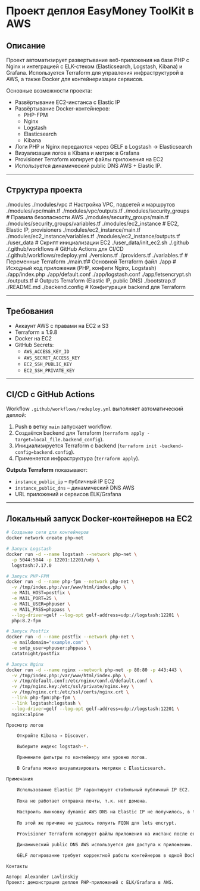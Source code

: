 
# Проект деплоя EasyMoney ToolKit в AWS

## Описание
Проект автоматизирует развертывание веб-приложения на базе PHP с Nginx и интеграцией с ELK-стеком (Elasticsearch, Logstash, Kibana) и Grafana. 
Используется Terraform для управления инфраструктурой в AWS, а также Docker для контейнеризации сервисов.

Основные возможности проекта:
- Развёртывание EC2-инстанса с Elastic IP
- Развёртывание Docker-контейнеров:
  - PHP-FPM
  - Nginx
  - Logstash
  - Elasticsearch
  - Kibana
- Логи PHP и Nginx передаются через GELF в Logstash → Elasticsearch
- Визуализация логов в Kibana и метрик в Grafana
- Provisioner Terraform копирует файлы приложения на EC2
- Используется динамический public DNS AWS + Elastic IP.

---

## Структура проекта

./modules
./modules/vpc # Настройка VPC, подсетей и маршрутов
./modules/vpc/main.tf
./modules/vpc/outputs.tf
./modules/security_groups # Правила безопасности AWS
./modules/security_groups/main.tf
./modules/security_groups/variables.tf
./modules/ec2_instance # EC2, Elastic IP, provisioners
./modules/ec2_instance/main.tf
./modules/ec2_instance/variables.tf
./modules/ec2_instance/outputs.tf
./user_data # Скрипт инициализации EC2
./user_data/init_ec2.sh
./.github
./.github/workflows # GitHub Actions для CI/CD
./.github/workflows/redeploy.yml
./versions.tf
./providers.tf
./variables.tf # Переменные Terraform
./main.tf# Основной Terraform файл
./app # Исходный код приложения (PHP, конфиги Nginx, Logstash)
./app/index.php
./app/default.conf
./app/logstash.conf
./app/letsencrypt.sh
./outputs.tf # Outputs Terraform (Elastic IP, public DNS)
./bootstrap.tf
./README.md
./backend.config # Конфигурация backend для Terraform


---

## Требования

- Аккаунт AWS с правами на EC2 и S3
- Terraform ≥ 1.9.8
- Docker на EC2
- GitHub Secrets:
  - `AWS_ACCESS_KEY_ID`
  - `AWS_SECRET_ACCESS_KEY`
  - `EC2_SSH_PUBLIC_KEY`
  - `EC2_SSH_PRIVATE_KEY`

---

## CI/CD с GitHub Actions

Workflow `.github/workflows/redeploy.yml` выполняет автоматический деплой:

1. Push в ветку `main` запускает workflow.
2. Создаётся backend для Terraform (`terraform apply -target=local_file.backend_config`).
3. Инициализируется Terraform с backend (`terraform init -backend-config=backend.config`).
4. Применяется инфраструктура (`terraform apply`).

**Outputs Terraform** показывают:
- `instance_public_ip` – публичный IP EC2
- `instance_public_dns` – динамический DNS AWS
- URL приложений и сервисов ELK/Grafana

---

## Локальный запуск Docker-контейнеров на EC2

```bash
# Создание сети для контейнеров
docker network create php-net

# Запуск Logstash
docker run -d --name logstash --network php-net \
  -p 5044:5044 -p 12201:12201/udp \
  logstash:7.17.0

# Запуск PHP-FPM
docker run -d --name php-fpm --network php-net \
  -v /tmp/index.php:/var/www/html/index.php \
  -e MAIL_HOST=postfix \
  -e MAIL_PORT=25 \
  -e MAIL_USER=phpuser \
  -e MAIL_PASS=phppass \
  --log-driver=gelf --log-opt gelf-address=udp://logstash:12201 \
  php:8.2-fpm

# Запуск Postfix
docker run -d --name postfix --network php-net \
  -e maildomain="example.com" \
  -e smtp_user=phpuser:phppass \
  catatnight/postfix

# Запуск Nginx
docker run -d --name nginx --network php-net -p 80:80 -p 443:443 \
  -v /tmp/index.php:/var/www/html/index.php \
  -v /tmp/default.conf:/etc/nginx/conf.d/default.conf \
  -v /tmp/nginx.key:/etc/ssl/private/nginx.key \
  -v /tmp/nginx.crt:/etc/ssl/certs/nginx.crt \
  --link php-fpm:php-fpm \
  --link logstash:logstash \
  --log-driver=gelf --log-opt gelf-address=udp://logstash:12201 \
  nginx:alpine

Просмотр логов

    Откройте Kibana → Discover.

    Выберите индекс logstash-*.

    Примените фильтры по контейнеру или уровню логов.

    В Grafana можно визуализировать метрики с Elasticsearch.

Примечания

    Использование Elastic IP гарантирует стабильный публичный IP EC2.
    
    Пока не работает отправка почты, т.к. нет домена. 
    
    Настроить линковку dynamic AWS DNS на Elastic IP не получилось, в terraform user_data переменную с названием хоста передать невозможно.
    
    По этой же причине не удалось полуить FQDN для lets encrypt.

    Provisioner Terraform копирует файлы приложения на инстанс после его создания.

    Динамический public DNS AWS используется для доступа к приложению.

    GELF логирование требует корректной работы контейнеров в одной Docker-сети (php-net) для связи с Logstash.

Контакты

Автор: Alexander Lavlinskiy
Проект: демонстрация деплоя PHP-приложений с ELK/Grafana в AWS.

